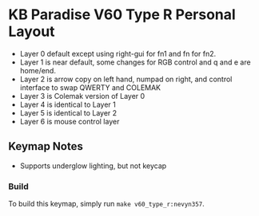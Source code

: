 # KB Paradise V60 Type R Personal Layout

- Layer 0 default except using right-gui for fn1 and fn for fn2.
- Layer 1 is near default, some changes for RGB control and q and e are home/end.
- Layer 2 is arrow copy on left hand, numpad on right, and control interface to swap QWERTY and COLEMAK
- Layer 3 is Colemak version of Layer 0
- Layer 4 is identical to Layer 1
- Layer 5 is identical to Layer 2
- Layer 6 is mouse control layer

## Keymap Notes
- Supports underglow lighting, but not keycap


### Build
To build this keymap, simply run `make v60_type_r:nevyn357`.
